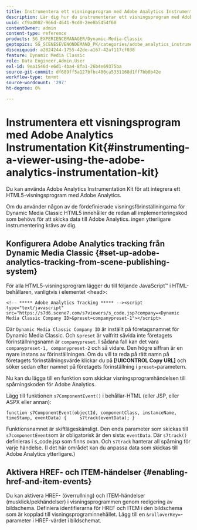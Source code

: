```yaml
---
title: Instrumentera ett visningsprogram med Adobe Analytics Instrumentation Kit
description: Lär dig hur du instrumenterar ett visningsprogram med Adobe Analytics Instrumentation Kit.
uuid: cf9a4002-966d-4641-9cd0-2ee8b5454f60
contentOwner: admin
content-type: reference
products: SG_EXPERIENCEMANAGER/Dynamic-Media-Classic
geptopics: SG_SCENESEVENONDEMAND_PK/categories/adobe_analytics_instrumentation_kit
discoiquuid: a2824244-1755-42de-a167-42af117cf038
feature: Dynamic Media Classic
role: Data Engineer,Admin,User
exl-id: 9ea1546d-e6d1-4ba4-8fa1-26b4e69375ba
source-git-commit: df689ff5a127bfbc400ca5331168d1ff7bb0b42e
workflow-type: tm+mt
source-wordcount: '297'
ht-degree: 0%

---
```


# Instrumentera ett visningsprogram med Adobe Analytics Instrumentation Kit{#instrumenting-a-viewer-using-the-adobe-analytics-instrumentation-kit}

Du kan använda Adobe Analytics Instrumentation Kit för att integrera ett HTML5-visningsprogram med Adobe Analytics.

Om du använder någon av de fördefinierade visningsförinställningarna för Dynamic Media Classic HTML5 innehåller de redan all implementeringskod som behövs för att skicka data till Adobe Analytics. ingen ytterligare instrumentering krävs av dig.

## Konfigurera Adobe Analytics tracking från Dynamic Media Classic {#set-up-adobe-analytics-tracking-from-scene-publishing-system}

För alla HTML5-visningsprogram lägger du till följande JavaScript™ i HTML-behållaren, vanligtvis i elementet &lt;head>:

```as3
<!-- ***** Adobe Analytics Tracking ***** --><script type="text/javascript" src="https://s7d6.scene7.com/s7viewers/s_code.jsp?company=<Dynamic Media Classic Company ID>&preset=companypreset-1"></script>
```

Där `Dynamic Media Classic Company ID` är inställt på företagsnamnet för Dynamic Media Classic. Och `&preset` är valfritt såvida inte företagets förinställningsnamn är `companypreset`. I sådana fall kan det vara `companypreset-1, companypreset-2` och så vidare. Den högre siffran är en nyare instans av förinställningen. Om du vill ta reda på rätt namn på företagets förinställningsvärde klickar du på **[!UICONTROL Copy URL]** och söker sedan efter namnet på företagets förinställning i `preset=`parametern.

Nu kan du lägga till en funktion som skickar visningsprogramhändelsen till spårningskoden för Adobe Analytics.

Lägg till funktionen `s7ComponentEvent()` i behållar-HTML (eller JSP, eller ASPX eller annan):

```as3
function s7ComponentEvent(objectId, componentClass, instanceName, timeStamp, eventData) {     s7track(eventData); }
```

Funktionsnamnet är skiftlägeskänsligt. Den enda parameter som skickas till `s7componentEvent`som är obligatorisk är den sista: `eventData`. Där `s7track()` definieras i s_code.jsp som finns ovan. Och `s7track` hanterar all spårning för varje händelse. (I det här området kan du anpassa data som skickas till Adobe Analytics ytterligare.)

## Aktivera HREF- och ITEM-händelser {#enabling-href-and-item-events}

Du kan aktivera HREF- (överrullning) och ITEM-händelser (musklick/pekhändelser) i visningsprogrammen genom redigering av bildschema. Definiera identifierarna för HREF och ITEM i den bildschema som är kopplad till visningsprograminnehållet. Lägg till en `&rolloverKey=`-parameter i HREF-värdet i bildschemat.
